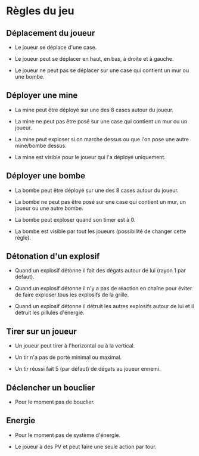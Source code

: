 # Règles du jeu

## Déplacement du joueur

+ Le joueur se déplace d'une case.

+ Le joueur peut se déplacer en haut, en bas, à droite et à gauche.

+ Le joueur ne peut pas se déplacer sur une case qui contient un mur ou une bombe.

## Déployer une mine

+ La mine peut être déployé sur une des 8 cases autour du joueur.

+ La mine ne peut pas être posé sur une case qui contient un mur ou un joueur.

+ La mine peut exploser si on marche dessus ou que l'on pose une autre mine/bombe dessus.

+ La mine est visible pour le joueur qui l'a déployé uniquement.

## Déployer une bombe

+ La bombe peut être déployé sur une des 8 cases autour du joueur.

+ La bombe ne peut pas être posé sur une case qui contient un mur, un joueur ou une autre bombe.

+ La bombe peut exploser quand son timer est à 0.

+ La bombe est visible par tout les joueurs (possibilité de changer cette règle).

## Détonation d'un explosif

+ Quand un explosif détonne il fait des dégats autour de lui (rayon 1 par défaut).

+ Quand un explosif détonne il n'y a pas de réaction en chaîne pour éviter de faire exploser tous les explosifs de la grille.

+ Quand un explosif détonne il détruit les autres explosifs autour de lui et il détruit les pillules d'énergie.

## Tirer sur un joueur

+ Un joueur peut tirer à l'horizontal ou à la vertical.

+ Un tir n'a pas de porté minimal ou maximal.

+ Un tir réussi fait 5 (par défaut) de dégats au joueur ennemi.

## Déclencher un bouclier

+ Pour le moment pas de bouclier.

## Energie

+ Pour le moment pas de système d'énergie.

+ Le joueur à des PV et peut faire une seule action par tour.


